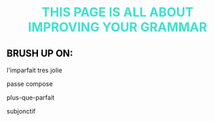 <h1 align="center">
  <b style="color:turquoise;">THIS PAGE IS ALL ABOUT IMPROVING YOUR GRAMMAR</b><br>
</h1>

<h2 style="color:black;"> BRUSH UP ON:</h2> 
<p lang="fr">l'imparfait tres jolie</p><p lang="fr">passe compose</p><p lang="fr">plus-que-parfait</p><p lang="fr">subjonctif</p>
